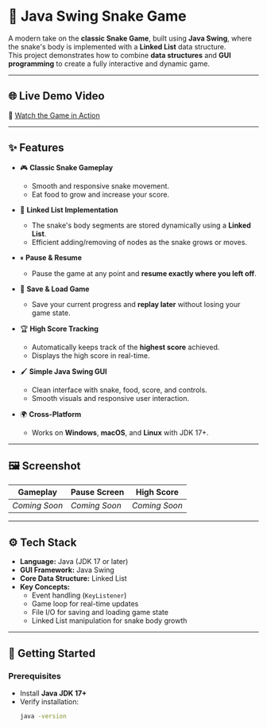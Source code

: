 # 🐍 Java Swing Snake Game

A modern take on the **classic Snake Game**, built using **Java Swing**, where the snake's body is implemented with a **Linked List** data structure.  
This project demonstrates how to combine **data structures** and **GUI programming** to create a fully interactive and dynamic game.

---

## 🌐 Live Demo Video
🎥 [Watch the Game in Action](https://youtube.com/shorts/7tXY6w8Y8SM)

---

## ✨ Features
- 🎮 **Classic Snake Gameplay**
  - Smooth and responsive snake movement.  
  - Eat food to grow and increase your score.  

- 🔗 **Linked List Implementation**
  - The snake's body segments are stored dynamically using a **Linked List**.
  - Efficient adding/removing of nodes as the snake grows or moves.

- ⏸ **Pause & Resume**
  - Pause the game at any point and **resume exactly where you left off**.

- 💾 **Save & Load Game**
  - Save your current progress and **replay later** without losing your game state.

- 🏆 **High Score Tracking**
  - Automatically keeps track of the **highest score** achieved.
  - Displays the high score in real-time.

- 🖌 **Simple Java Swing GUI**
  - Clean interface with snake, food, score, and controls.
  - Smooth visuals and responsive user interaction.

- 🌍 **Cross-Platform**
  - Works on **Windows**, **macOS**, and **Linux** with JDK 17+.

---

## 🖼️ Screenshot
| Gameplay | Pause Screen | High Score |
|----------|--------------|------------|
| *Coming Soon* | *Coming Soon* | *Coming Soon* |

---

## ⚙️ Tech Stack
- **Language:** Java (JDK 17 or later)
- **GUI Framework:** Java Swing
- **Core Data Structure:** Linked List
- **Key Concepts:**
  - Event handling (`KeyListener`)
  - Game loop for real-time updates
  - File I/O for saving and loading game state
  - Linked List manipulation for snake body growth

---

## 🚀 Getting Started

### **Prerequisites**
- Install **Java JDK 17+**
- Verify installation:
  ```bash
  java -version
